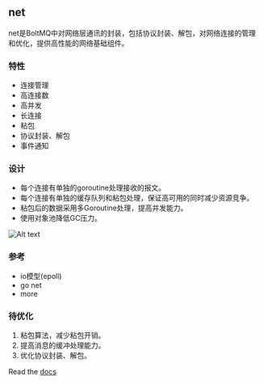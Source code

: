 ## net

net是BoltMQ中对网络层通讯的封装，包括协议封装、解包，对网络连接的管理和优化，提供高性能的网络基础组件。

### 特性
* 连接管理
* 高连接数
* 高并发
* 长连接
* 粘包
* 协议封装、解包
* 事件通知

### 设计
* 每个连接有单独的goroutine处理接收的报文。
* 每个连接有单独的缓存队列和粘包处理，保证高可用的同时减少资源竞争。
* 粘包后的数据采用多Goroutine处理，提高并发能力。
* 使用对象池降低GC压力。

![Alt text](https://static.oschina.net/uploads/space/2017/1109/170753_f0T7_3724856.jpg "报文处理流程")


### 参考
* io模型(epoll)
* go net
* more

### 待优化
1. 粘包算法，减少粘包开销。
2. 提高消息的缓冲处理能力。
3. 优化协议封装、解包。

Read the [docs](https://boltmq.gitbooks.io/boltmq/content/zh/net)
